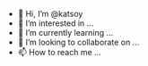 - 👋 Hi, I’m @katsoy
- 👀 I’m interested in ...
- 🌱 I’m currently learning ...
- 💞️ I’m looking to collaborate on ...
- 📫 How to reach me ...

<!---
katsoy/katsoy is a ✨ special ✨ repository because its `README.md` (this file) appears on your GitHub profile.
You can click the Preview link to take a look at your changes.
--->
